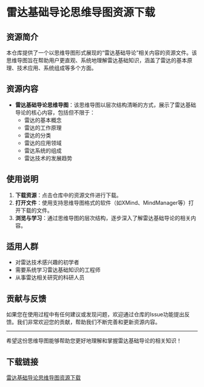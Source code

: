 # 雷达基础导论思维导图资源下载

## 资源简介

本仓库提供了一个以思维导图形式展现的“雷达基础导论”相关内容的资源文件。该思维导图旨在帮助用户更直观、系统地理解雷达基础知识，涵盖了雷达的基本原理、技术应用、系统组成等多个方面。

## 资源内容

- **雷达基础导论思维导图**：该思维导图以层次结构清晰的方式，展示了雷达基础导论的核心内容，包括但不限于：
  - 雷达的基本概念
  - 雷达的工作原理
  - 雷达的分类
  - 雷达的应用领域
  - 雷达系统的组成
  - 雷达技术的发展趋势

## 使用说明

1. **下载资源**：点击仓库中的资源文件进行下载。
2. **打开文件**：使用支持思维导图格式的软件（如XMind、MindManager等）打开下载的文件。
3. **浏览与学习**：通过思维导图的层次结构，逐步深入了解雷达基础导论的相关内容。

## 适用人群

- 对雷达技术感兴趣的初学者
- 需要系统学习雷达基础知识的工程师
- 从事雷达相关研究的科研人员

## 贡献与反馈

如果您在使用过程中有任何建议或发现问题，欢迎通过仓库的Issue功能提出反馈。我们非常欢迎您的贡献，帮助我们不断完善和更新资源内容。

---

希望这份思维导图能够帮助您更好地理解和掌握雷达基础导论的相关知识！

## 下载链接

[雷达基础导论思维导图资源下载](https://pan.quark.cn/s/e9e595bc008c)